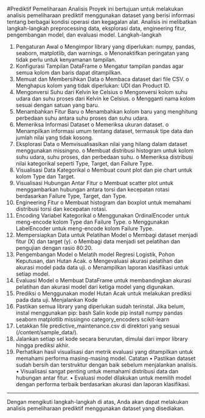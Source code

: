 #Prediktif Pemeliharaan Analisis
Proyek ini bertujuan untuk melakukan analisis pemeliharaan prediktif menggunakan dataset yang berisi informasi tentang berbagai kondisi operasi dan kegagalan alat. Analisis ini melibatkan langkah-langkah preprocessing data, eksplorasi data, engineering fitur, pengembangan model, dan evaluasi model.
Langkah-langkah
1.	Pengaturan Awal
o	Mengimpor library yang diperlukan: numpy, pandas, seaborn, matplotlib, dan warnings.
o	Menonaktifkan peringatan yang tidak perlu untuk kenyamanan tampilan.
2.	Konfigurasi Tampilan DataFrame
o	Mengatur tampilan pandas agar semua kolom dan baris dapat ditampilkan.
3.	Memuat dan Membersihkan Data
o	Membaca dataset dari file CSV.
o	Menghapus kolom yang tidak diperlukan: UDI dan Product ID.
4.	Mengonversi Suhu dari Kelvin ke Celsius
o	Mengonversi kolom suhu udara dan suhu proses dari Kelvin ke Celsius.
o	Mengganti nama kolom sesuai dengan satuan yang baru.
5.	Menambahkan Fitur Baru
o	Menambahkan kolom baru yang menghitung perbedaan suhu antara suhu proses dan suhu udara.
6.	Memeriksa Informasi Dataset
o	Memeriksa ukuran dataset.
o	Menampilkan informasi umum tentang dataset, termasuk tipe data dan jumlah nilai yang tidak kosong.
7.	Eksplorasi Data
o	Memvisualisasikan nilai yang hilang dalam dataset menggunakan missingno.
o	Membuat distribusi histogram untuk kolom suhu udara, suhu proses, dan perbedaan suhu.
o	Memeriksa distribusi nilai kategorikal seperti Type, Target, dan Failure Type.
8.	Visualisasi Data Kategorikal
o	Membuat count plot dan pie chart untuk kolom Type dan Target.
9.	Visualisasi Hubungan Antar Fitur
o	Membuat scatter plot untuk menggambarkan hubungan antara torsi dan kecepatan rotasi berdasarkan Failure Type, Target, dan Type.
10.	Engineering Fitur
o	Membuat histogram dan boxplot untuk memahami distribusi torsi dan kecepatan rotasi.
11.	Encoding Variabel Kategorikal
o	Menggunakan OrdinalEncoder untuk meng-encode kolom Type dan Failure Type.
o	Menggunakan LabelEncoder untuk meng-encode kolom Failure Type.
12.	Mempersiapkan Data untuk Pelatihan Model
o	Membagi dataset menjadi fitur (X) dan target (y).
o	Membagi data menjadi set pelatihan dan pengujian dengan rasio 80:20.
13.	Pengembangan Model
o	Melatih model Regresi Logistik, Pohon Keputusan, dan Hutan Acak.
o	Mengevaluasi akurasi pelatihan dan akurasi model pada data uji.
o	Menampilkan laporan klasifikasi untuk setiap model.
14.	Evaluasi Model
o	Membuat DataFrame untuk membandingkan akurasi pelatihan dan akurasi model dari ketiga model yang digunakan.
15.	Prediksi
o	Menggunakan model Hutan Acak untuk melakukan prediksi pada data uji.
Menjalankan Kode
1.	Pastikan semua library yang diperlukan sudah terinstal. Jika belum, instal menggunakan pip:
bash
Salin kode
pip install numpy pandas seaborn matplotlib missingno category_encoders scikit-learn
2.	Letakkan file predictive_maintenance.csv di direktori yang sesuai (/content/sample_data/).
3.	Jalankan setiap sel kode secara berurutan, dimulai dari impor library hingga prediksi akhir.
4.	Perhatikan hasil visualisasi dan metrik evaluasi yang ditampilkan untuk memahami performa masing-masing model.
Catatan
•	Pastikan dataset sudah bersih dan terstruktur dengan baik sebelum menjalankan analisis.
•	Visualisasi sangat penting untuk memahami distribusi data dan hubungan antar fitur.
•	Evaluasi model dilakukan untuk memilih model dengan performa terbaik berdasarkan akurasi dan laporan klasifikasi.
________________________________________
Dengan mengikuti langkah-langkah di atas, Anda akan dapat melakukan analisis pemeliharaan prediktif menggunakan dataset yang disediakan.


